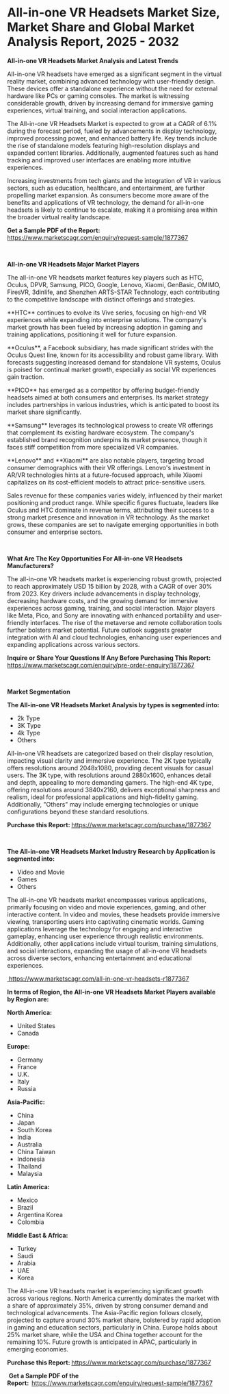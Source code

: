 <p><h1>All-in-one VR Headsets Market Size, Market Share and Global Market Analysis Report, 2025 - 2032</h1></p><p><strong>All-in-one VR Headsets Market Analysis and Latest Trends</strong></p>
<p><p>All-in-one VR headsets have emerged as a significant segment in the virtual reality market, combining advanced technology with user-friendly design. These devices offer a standalone experience without the need for external hardware like PCs or gaming consoles. The market is witnessing considerable growth, driven by increasing demand for immersive gaming experiences, virtual training, and social interaction applications. </p><p>The All-in-one VR Headsets Market is expected to grow at a CAGR of 6.1% during the forecast period, fueled by advancements in display technology, improved processing power, and enhanced battery life. Key trends include the rise of standalone models featuring high-resolution displays and expanded content libraries. Additionally, augmented features such as hand tracking and improved user interfaces are enabling more intuitive experiences. </p><p>Increasing investments from tech giants and the integration of VR in various sectors, such as education, healthcare, and entertainment, are further propelling market expansion. As consumers become more aware of the benefits and applications of VR technology, the demand for all-in-one headsets is likely to continue to escalate, making it a promising area within the broader virtual reality landscape.</p></p>
<p><strong>Get a Sample PDF of the Report:&nbsp;</strong> <a href="https://www.marketscagr.com/enquiry/request-sample/1877367?utm_campaign=3138&utm_medium=2&utm_source=Github&utm_content=ia&utm_term=12042025&utm_id=all-in-one-vr-headsets">https://www.marketscagr.com/enquiry/request-sample/1877367</a></p>
<p>&nbsp;</p>
<p><strong>All-in-one VR Headsets Major Market Players</strong></p>
<p><p>The all-in-one VR headsets market features key players such as HTC, Oculus, DPVR, Samsung, PICO, Google, Lenovo, Xiaomi, GenBasic, OMIMO, FiresVR, 3dinlife, and Shenzhen ARTS-STAR Technology, each contributing to the competitive landscape with distinct offerings and strategies.</p><p>**HTC** continues to evolve its Vive series, focusing on high-end VR experiences while expanding into enterprise solutions. The company's market growth has been fueled by increasing adoption in gaming and training applications, positioning it well for future expansion.</p><p>**Oculus**, a Facebook subsidiary, has made significant strides with the Oculus Quest line, known for its accessibility and robust game library. With forecasts suggesting increased demand for standalone VR systems, Oculus is poised for continual market growth, especially as social VR experiences gain traction.</p><p>**PICO** has emerged as a competitor by offering budget-friendly headsets aimed at both consumers and enterprises. Its market strategy includes partnerships in various industries, which is anticipated to boost its market share significantly.</p><p>**Samsung** leverages its technological prowess to create VR offerings that complement its existing hardware ecosystem. The company's established brand recognition underpins its market presence, though it faces stiff competition from more specialized VR companies.</p><p>**Lenovo** and **Xiaomi** are also notable players, targeting broad consumer demographics with their VR offerings. Lenovo's investment in AR/VR technologies hints at a future-focused approach, while Xiaomi capitalizes on its cost-efficient models to attract price-sensitive users.</p><p>Sales revenue for these companies varies widely, influenced by their market positioning and product range. While specific figures fluctuate, leaders like Oculus and HTC dominate in revenue terms, attributing their success to a strong market presence and innovation in VR technology. As the market grows, these companies are set to navigate emerging opportunities in both consumer and enterprise sectors.</p></p>
<p>&nbsp;</p>
<p><strong>What Are The Key Opportunities For All-in-one VR Headsets Manufacturers?</strong></p>
<p><p>The all-in-one VR headsets market is experiencing robust growth, projected to reach approximately USD 15 billion by 2028, with a CAGR of over 30% from 2023. Key drivers include advancements in display technology, decreasing hardware costs, and the growing demand for immersive experiences across gaming, training, and social interaction. Major players like Meta, Pico, and Sony are innovating with enhanced portability and user-friendly interfaces. The rise of the metaverse and remote collaboration tools further bolsters market potential. Future outlook suggests greater integration with AI and cloud technologies, enhancing user experiences and expanding applications across various sectors.</p></p>
<p><strong>Inquire or Share Your Questions If Any Before Purchasing This Report:</strong> <a href="https://www.marketscagr.com/enquiry/pre-order-enquiry/1877367?utm_campaign=3138&utm_medium=2&utm_source=Github&utm_content=ia&utm_term=12042025&utm_id=all-in-one-vr-headsets">https://www.marketscagr.com/enquiry/pre-order-enquiry/1877367</a></p>
<p>&nbsp;</p>
<p><strong>Market Segmentation</strong></p>
<p><strong>The All-in-one VR Headsets Market Analysis by types is segmented into:</strong></p>
<p><ul><li>2k Type</li><li>3K Type</li><li>4k Type</li><li>Others</li></ul></p>
<p><p>All-in-one VR headsets are categorized based on their display resolution, impacting visual clarity and immersive experience. The 2K type typically offers resolutions around 2048x1080, providing decent visuals for casual users. The 3K type, with resolutions around 2880x1600, enhances detail and depth, appealing to more demanding gamers. The high-end 4K type, offering resolutions around 3840x2160, delivers exceptional sharpness and realism, ideal for professional applications and high-fidelity gaming. Additionally, "Others" may include emerging technologies or unique configurations beyond these standard resolutions.</p></p>
<p><strong>Purchase this Report:&nbsp;</strong><a href="https://www.marketscagr.com/purchase/1877367?utm_campaign=3138&utm_medium=2&utm_source=Github&utm_content=ia&utm_term=12042025&utm_id=all-in-one-vr-headsets">https://www.marketscagr.com/purchase/1877367</a></p>
<p>&nbsp;</p>
<p><strong>The All-in-one VR Headsets Market Industry Research by Application is segmented into:</strong></p>
<p><ul><li>Video and Movie</li><li>Games</li><li>Others</li></ul></p>
<p><p>The all-in-one VR headsets market encompasses various applications, primarily focusing on video and movie experiences, gaming, and other interactive content. In video and movies, these headsets provide immersive viewing, transporting users into captivating cinematic worlds. Gaming applications leverage the technology for engaging and interactive gameplay, enhancing user experience through realistic environments. Additionally, other applications include virtual tourism, training simulations, and social interactions, expanding the usage of all-in-one VR headsets across diverse sectors, enhancing entertainment and educational experiences.</p></p>
<p><a href="https://www.marketscagr.com/all-in-one-vr-headsets-r1877367?utm_campaign=3138&utm_medium=2&utm_source=Github&utm_content=ia&utm_term=12042025&utm_id=all-in-one-vr-headsets">&nbsp;https://www.marketscagr.com/all-in-one-vr-headsets-r1877367</a></p>
<p><strong>In terms of Region, the All-in-one VR Headsets Market Players available by Region are:</strong></p>
<p>
    <p> <strong> North America: </strong>
        <ul>
            <li>United States</li>
            <li>Canada</li>
        </ul>
        </p> 
    <p> <strong> Europe: </strong>
        <ul>
            <li>Germany</li>
            <li>France</li>
            <li>U.K.</li>
            <li>Italy</li>
            <li>Russia</li>
        </ul>
        </p> 
    <p> <strong> Asia-Pacific: </strong>
        <ul>
            <li>China</li>
            <li>Japan</li>
            <li>South Korea</li>
            <li>India</li>
            <li>Australia</li>
            <li>China Taiwan</li>
            <li>Indonesia</li>
            <li>Thailand</li>
            <li>Malaysia</li>
        </ul>
        </p> 
    <p> <strong> Latin America: </strong>
        <ul>
            <li>Mexico</li>
            <li>Brazil</li>
            <li>Argentina Korea</li>
            <li>Colombia</li>
        </ul>
        </p> 
    <p> <strong> Middle East & Africa: </strong>
        <ul>
            <li>Turkey</li>
            <li>Saudi</li>
            <li>Arabia</li>
            <li>UAE</li>
            <li>Korea</li>
        </ul>
    </p>
    </p>
<p><p>The All-in-one VR headsets market is experiencing significant growth across various regions. North America currently dominates the market with a share of approximately 35%, driven by strong consumer demand and technological advancements. The Asia-Pacific region follows closely, projected to capture around 30% market share, bolstered by rapid adoption in gaming and education sectors, particularly in China. Europe holds about 25% market share, while the USA and China together account for the remaining 10%. Future growth is anticipated in APAC, particularly in emerging economies.</p></p>
<p><strong>Purchase this Report: </strong><a href="https://www.marketscagr.com/purchase/1877367?utm_campaign=3138&utm_medium=2&utm_source=Github&utm_content=ia&utm_term=12042025&utm_id=all-in-one-vr-headsets">https://www.marketscagr.com/purchase/1877367</a></p>
<p>&nbsp;<strong>Get a Sample PDF of the Report:&nbsp;&nbsp;</strong><a href="https://www.marketscagr.com/enquiry/request-sample/1877367?utm_campaign=3138&utm_medium=2&utm_source=Github&utm_content=ia&utm_term=12042025&utm_id=all-in-one-vr-headsets">https://www.marketscagr.com/enquiry/request-sample/1877367</a></p>
<p><strong></strong></p>
<p><p></p><p></p><p></p></p>